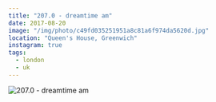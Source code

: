 ```yaml
---
title: "207.0 - dreamtime am"
date: 2017-08-20
image: "/img/photo/c49fd035251951a8c81a6f974da5620d.jpg"
location: "Queen's House, Greenwich"
instagram: true
tags:
  - london
  - uk
---
```


![207.0 - dreamtime am](/img/photo/c49fd035251951a8c81a6f974da5620d.jpg)
